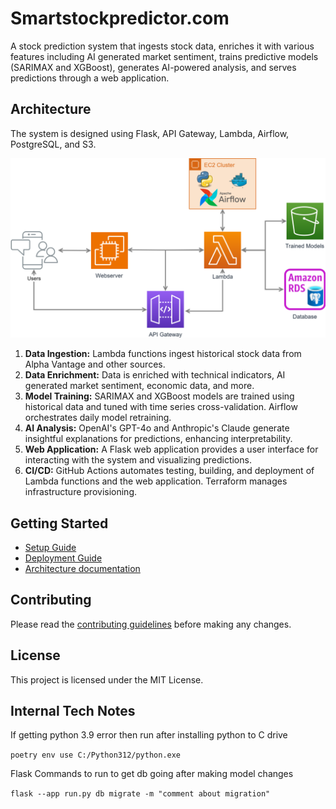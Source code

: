 # Smartstockpredictor.com

A stock prediction system that ingests stock data, enriches it with various features including AI generated market sentiment,
trains predictive models (SARIMAX and XGBoost), generates AI-powered analysis, and serves predictions through a web application.

## Architecture

The system is designed using Flask, API Gateway, Lambda, Airflow, PostgreSQL, and S3.

![Architecture Diagram](docs/architecture.svg)

1. **Data Ingestion:** Lambda functions ingest historical stock data from Alpha Vantage and other sources.
2. **Data Enrichment:** Data is enriched with technical indicators, AI generated market sentiment, economic data, and more.
3. **Model Training:** SARIMAX and XGBoost models are trained using historical data and tuned with time series cross-validation. Airflow orchestrates daily model retraining.
4. **AI Analysis:** OpenAI's GPT-4o and Anthropic's Claude generate insightful explanations for predictions, enhancing interpretability.
5. **Web Application:** A Flask web application provides a user interface for interacting with the system and visualizing predictions.
6. **CI/CD:** GitHub Actions automates testing, building, and deployment of Lambda functions and the web application. Terraform manages infrastructure provisioning.

## Getting Started

- [Setup Guide](docs/setup_guide.md)
- [Deployment Guide](docs/deployment_guide.md)
- [Architecture documentation](docs/architecture.md)

## Contributing

Please read the [contributing guidelines](docs/contributing.md) before making any changes.

## License

This project is licensed under the MIT License.

## Internal Tech Notes

If getting python 3.9 error then run after installing python to C drive

``poetry env use C:/Python312/python.exe``

Flask Commands to run to get db going after making model changes

``flask --app run.py db migrate -m "comment about migration"
``
